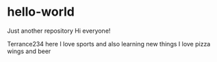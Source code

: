 # hello-world
Just another repository 
Hi everyone!

Terrance234 here I love sports and also learning new things 
I love pizza wings and beer
